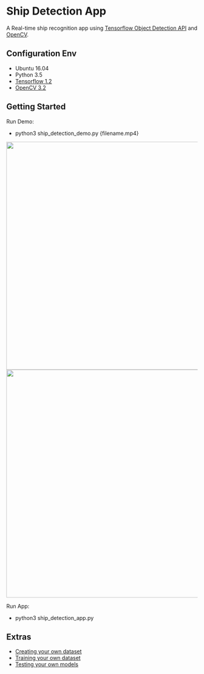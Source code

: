 # Ship Detection App

A Real-time ship recognition app using [Tensorflow Object Detection API](https://github.com/tensorflow/models/tree/master/research/object_detection) and [OpenCV](http://opencv.org/).


## Configuration Env

- Ubuntu 16.04
- Python 3.5
- [Tensorflow 1.2](http://yongyong-e.tistory.com/10)
- [OpenCV 3.2](http://yongyong-e.tistory.com/41)


## Getting Started

Run Demo:
- python3 ship_detection_demo.py {filename.mp4}

<div align='center'>
  <img src='object_detection/g3doc/img/demo20171018_093153.gif' width='600px'>
</div>
<div align='center'>
  <img src='object_detection/g3doc/img/demo20171018_093059.gif' width='600px'>
</div>

Run App:
- python3 ship_detection_app.py


## Extras

- [Creating your own dataset](http://yongyong-e.tistory.com/31)
- [Training your own dataset](http://yongyong-e.tistory.com/32)
- [Testing your own models](http://yongyong-e.tistory.com/35)
